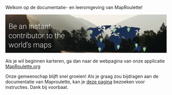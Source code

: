 ---
---

Welkom op de documentatie- en leeromgeving van MapRoulette!

![](/media/welcome-index.png)

Als je wil beginnen karteren, ga dan naar  de webpagina van onze applicatie [MapRoulette.org](https://maproulette.org/)

Onze gemeenschap blijft snel groeien! Als je graag zou bijdragen aan de documentatie van Maproulette, kan je [deze pagina](https://github.com/maproulette/docs) bezoeken voor instructies. Dank bij voorbaat.
